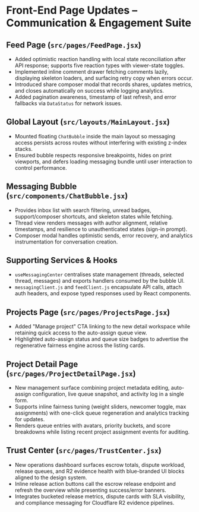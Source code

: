 # Front-End Page Updates – Communication & Engagement Suite

## Feed Page (`src/pages/FeedPage.jsx`)
- Added optimistic reaction handling with local state reconciliation after API response; supports five reaction types with viewer-state toggles.
- Implemented inline comment drawer fetching comments lazily, displaying skeleton loaders, and surfacing retry copy when errors occur.
- Introduced share composer modal that records shares, updates metrics, and closes automatically on success while logging analytics.
- Added pagination awareness, timestamp of last refresh, and error fallbacks via `DataStatus` for network issues.

## Global Layout (`src/layouts/MainLayout.jsx`)
- Mounted floating `ChatBubble` inside the main layout so messaging access persists across routes without interfering with existing z-index stacks.
- Ensured bubble respects responsive breakpoints, hides on print viewports, and defers loading messaging bundle until user interaction to control performance.

## Messaging Bubble (`src/components/ChatBubble.jsx`)
- Provides inbox list with search filtering, unread badges, support/composer shortcuts, and skeleton states while fetching.
- Thread view renders messages with author alignment, relative timestamps, and resilience to unauthenticated states (sign-in prompt).
- Composer modal handles optimistic sends, error recovery, and analytics instrumentation for conversation creation.

## Supporting Services & Hooks
- `useMessagingCenter` centralises state management (threads, selected thread, messages) and exports handlers consumed by the bubble UI.
- `messagingClient.js` and `feedClient.js` encapsulate API calls, attach auth headers, and expose typed responses used by React components.

## Projects Page (`src/pages/ProjectsPage.jsx`)
- Added "Manage project" CTA linking to the new detail workspace while retaining quick access to the auto-assign queue view.
- Highlighted auto-assign status and queue size badges to advertise the regenerative fairness engine across the listing cards.

## Project Detail Page (`src/pages/ProjectDetailPage.jsx`)
- New management surface combining project metadata editing, auto-assign configuration, live queue snapshot, and activity log in a single form.
- Supports inline fairness tuning (weight sliders, newcomer toggle, max assignments) with one-click queue regeneration and analytics tracking for updates.
- Renders queue entries with avatars, priority buckets, and score breakdowns while listing recent project assignment events for auditing.

## Trust Center (`src/pages/TrustCenter.jsx`)
- New operations dashboard surfaces escrow totals, dispute workload, release queues, and R2 evidence health with blue-branded UI blocks aligned to the design system.
- Inline release action buttons call the escrow release endpoint and refresh the overview while presenting success/error banners.
- Integrates bucketed release metrics, dispute cards with SLA visibility, and compliance messaging for Cloudflare R2 evidence pipelines.
